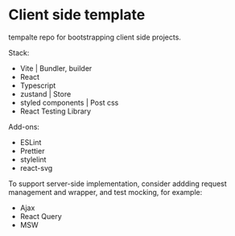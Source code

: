 # Client side template

tempalte repo for bootstrapping client side projects.

Stack:

- Vite | Bundler, builder
- React
- Typescript
- zustand | Store
- styled components | Post css
- React Testing Library

Add-ons:

- ESLint
- Prettier
- stylelint
- react-svg

To support server-side implementation, consider addding request management and wrapper, and test mocking, for example:

- Ajax
- React Query
- MSW

